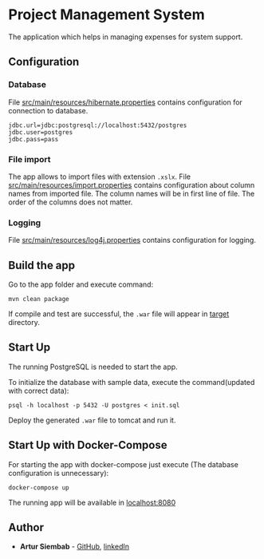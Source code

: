 # Project Management System

The application which helps in managing expenses for system support.

## Configuration

### Database

File [src/main/resources/hibernate.properties](src/main/resources/hibernate.properties) contains configuration for connection to database.
```
jdbc.url=jdbc:postgresql://localhost:5432/postgres
jdbc.user=postgres
jdbc.pass=pass
```

### File import

The app allows to import files with extension `.xslx`.
File [src/main/resources/import.properties](src/main/resources/import.properties) contains configuration about column names from imported file.
The column names will be in first line of file. The order of the columns does not matter.

### Logging

File [src/main/resources/log4j.properties](src/main/resources/log4j.properties) contains configuration for logging.

## Build the app

Go to the app folder and execute command:

```
mvn clean package
```
If compile and test are successful, the `.war` file will appear in [target](target) directory.


## Start Up

The running PostgreSQL is needed to start the app.

To initialize the database with sample data, execute the command(updated with correct data):

```
psql -h localhost -p 5432 -U postgres < init.sql
```

Deploy the generated `.war` file to tomcat and run it.

## Start Up with Docker-Compose

For starting the app with docker-compose just execute (The database configuration is unnecessary):

```
docker-compose up
```

The running app will be available in [localhost:8080](http://localhost:8080)

## Author

* **Artur Siembab** - [GitHub](https://github.com/ajtuss), [linkedIn](https://www.linkedin.com/in/artur-siembab/)

